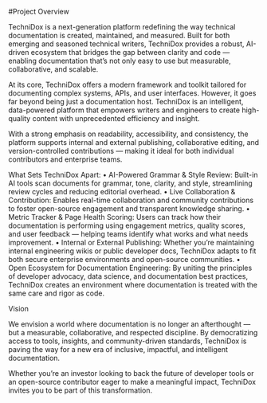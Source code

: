 #Project Overview

TechniDox is a next-generation platform redefining the way technical documentation is created, maintained, and measured. Built for both emerging and seasoned technical writers, TechniDox provides a robust, AI-driven ecosystem that bridges the gap between clarity and code — enabling documentation that’s not only easy to use but measurable, collaborative, and scalable.

At its core, TechniDox offers a modern framework and toolkit tailored for documenting complex systems, APIs, and user interfaces. However, it goes far beyond being just a documentation host. TechniDox is an intelligent, data-powered platform that empowers writers and engineers to create high-quality content with unprecedented efficiency and insight.

With a strong emphasis on readability, accessibility, and consistency, the platform supports internal and external publishing, collaborative editing, and version-controlled contributions — making it ideal for both individual contributors and enterprise teams.

What Sets TechniDox Apart:
	•	AI-Powered Grammar & Style Review: Built-in AI tools scan documents for grammar, tone, clarity, and style, streamlining review cycles and reducing editorial overhead.
	•	Live Collaboration & Contribution: Enables real-time collaboration and community contributions to foster open-source engagement and transparent knowledge sharing.
	•	Metric Tracker & Page Health Scoring: Users can track how their documentation is performing using engagement metrics, quality scores, and user feedback — helping teams identify what works and what needs improvement.
	•	Internal or External Publishing: Whether you’re maintaining internal engineering wikis or public developer docs, TechniDox adapts to fit both secure enterprise environments and open-source communities.
	•	Open Ecosystem for Documentation Engineering: By uniting the principles of developer advocacy, data science, and documentation best practices, TechniDox creates an environment where documentation is treated with the same care and rigor as code.

Vision

We envision a world where documentation is no longer an afterthought — but a measurable, collaborative, and respected discipline. By democratizing access to tools, insights, and community-driven standards, TechniDox is paving the way for a new era of inclusive, impactful, and intelligent documentation.

Whether you’re an investor looking to back the future of developer tools or an open-source contributor eager to make a meaningful impact, TechniDox invites you to be part of this transformation.

